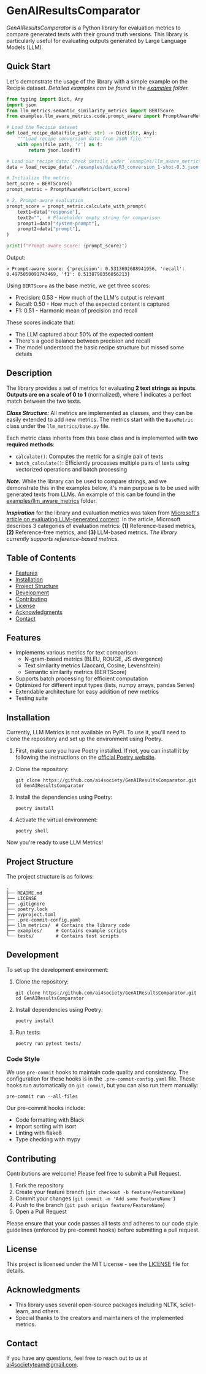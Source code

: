 # GenAIResultsComparator

_GenAIResultsComparator_ is a Python library for evaluation metrics to
compare generated texts with their ground truth versions.
This library is particularly useful for evaluating outputs generated by
Large Language Models (LLM).

## Quick Start

Let's demonstrate the usage of the library with a simple example on the Recipie dataset.
_Detailed examples can be found in the [examples](examples) folder._

```python
from typing import Dict, Any
import json
from llm_metrics.semantic_similarity_metrics import BERTScore
from examples.llm_aware_metrics.code.prompt_aware import PromptAwareMetric

# Load the Recipie dataset
def load_recipe_data(file_path: str) -> Dict[str, Any]:
    """Load recipe conversion data from JSON file."""
    with open(file_path, 'r') as f:
        return json.load(f)

# Load our recipe data; Check details under `examples/llm_aware_metrics` folder
data = load_recipe_data('./examples/data/R3_conversion_1-shot-0.3.json')

# Initialize the metric
bert_score = BERTScore()
prompt_metric = PromptAwareMetric(bert_score)

# 2. Prompt-aware evaluation
prompt_score = prompt_metric.calculate_with_prompt(
    text1=data["response"],
    text2="",  # Placeholder empty string for comparison
    prompt1=data["system-prompt"],
    prompt2=data["prompt"],
)

print(f"Prompt-aware score: {prompt_score}")
```

Output:
```shell
> Prompt-aware score: {'precision': 0.5313692688941956, 'recall': 0.4975050091743469, 'f1': 0.5138798356056213}
```

Using `BERTScore` as the base metric, we get three scores:
- Precision: 0.53 - How much of the LLM's output is relevant
- Recall: 0.50 - How much of the expected content is captured
- F1: 0.51 - Harmonic mean of precision and recall

These scores indicate that:
- The LLM captured about 50% of the expected content
- There's a good balance between precision and recall
- The model understood the basic recipe structure but missed some details

## Description

The library provides a set of metrics for evaluating **2 text strings as inputs**. **Outputs are on a scale of 0 to 1** (normalized), where 1 indicates a perfect match between the two texts.

**_Class Structure:_** All metrics are implemented as classes, and they can be easily extended to add new metrics. The metrics start with the `BaseMetric` class under the `llm_metrics/base.py` file.

Each metric class inherits from this base class and is implemented with **two required methods**:
- `calculate()`: Computes the metric for a single pair of texts
- `batch_calculate()`: Efficiently processes multiple pairs of texts using vectorized operations and batch processing

**_Note:_** While the library can be used to compare strings, and we demonstrate this in the examples below, it's main purpose is to be used with generated texts from LLMs. An example of this can be found in the [examples/llm_aware_metrics](examples/llm_aware_metrics) folder.

**_Inspiration_** for the library and evaluation metrics was taken from [Microsoft's
article on evaluating LLM-generated content](https://learn.microsoft.com/en-us/ai/playbook/technology-guidance/generative-ai/working-with-llms/evaluation/list-of-eval-metrics). In the article, Microsoft describes 3 categories of evaluation metrics: **(1)** Reference-based metrics, **(2)** Reference-free metrics, and **(3)** LLM-based metrics. _The library currently supports reference-based metrics._

## Table of Contents
- [Features](#features)
- [Installation](#installation)
- [Project Structure](#project-structure)
- [Development](#development)
- [Contributing](#contributing)
- [License](#license)
- [Acknowledgments](#acknowledgments)
- [Contact](#contact)

## Features

- Implements various metrics for text comparison:
  - N-gram-based metrics (BLEU, ROUGE, JS divergence)
  - Text similarity metrics (Jaccard, Cosine, Levenshtein)
  - Semantic similarity metrics (BERTScore)
- Supports batch processing for efficient computation
- Optimized for different input types (lists, numpy arrays, pandas Series)
- Extendable architecture for easy addition of new metrics
- Testing suite

## Installation

Currently, LLM Metrics is not available on PyPI. To use it, you'll need to clone the repository and set up the environment using Poetry.

1. First, make sure you have Poetry installed. If not, you can install it by following the instructions on the [official Poetry website](https://python-poetry.org/docs/#installation).

2. Clone the repository:
   ```shell
   git clone https://github.com/ai4society/GenAIResultsComparator.git
   cd GenAIResultsComparator
   ```

3. Install the dependencies using Poetry:
   ```shell
   poetry install
   ```

4. Activate the virtual environment:
   ```shell
   poetry shell
   ```

Now you're ready to use LLM Metrics!

## Project Structure

The project structure is as follows:
```shell
.
├── README.md
├── LICENSE
├── .gitignore
├── poetry.lock
├── pyproject.toml
├── .pre-commit-config.yaml
├── llm_metrics/  # Contains the library code
├── examples/     # Contains example scripts
└── tests/        # Contains test scripts
```

## Development

To set up the development environment:

1. Clone the repository:
   ```shell
   git clone https://github.com/ai4society/GenAIResultsComparator.git
   cd GenAIResultsComparator
   ```

2. Install dependencies using Poetry:
   ```shell
   poetry install
   ```

3. Run tests:
   ```shell
   poetry run pytest tests/
   ```

### Code Style

We use `pre-commit` hooks to maintain code quality and consistency. The configuration for these hooks is in the `.pre-commit-config.yaml` file. These hooks run automatically on `git commit`, but you can also run them manually:

```
pre-commit run --all-files
```

Our pre-commit hooks include:
- Code formatting with Black
- Import sorting with isort
- Linting with flake8
- Type checking with mypy

## Contributing

Contributions are welcome! Please feel free to submit a Pull Request.

1. Fork the repository
2. Create your feature branch (`git checkout -b feature/FeatureName`)
3. Commit your changes (`git commit -m 'Add some FeatureName'`)
4. Push to the branch (`git push origin feature/FeatureName`)
5. Open a Pull Request

Please ensure that your code passes all tests and adheres to our code style guidelines (enforced by pre-commit hooks) before submitting a pull request.

## License

This project is licensed under the MIT License - see the [LICENSE](LICENSE) file for details.

## Acknowledgments

- This library uses several open-source packages including NLTK, scikit-learn, and others.
- Special thanks to the creators and maintainers of the implemented metrics.

## Contact

If you have any questions, feel free to reach out to us at [ai4societyteam@gmail.com](mailto:ai4societyteam@gmail.com).
